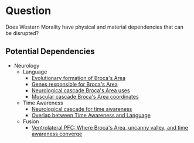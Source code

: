 # Question
Does Western Morality have physical and material dependencies that can be disrupted?

## Potential Dependencies

* Neurology
  * Language
    * [Evolutionary formation of Broca's Area](docs/brocasArea-evolution.md)
    * [Genes responsible for Broca's Area](docs/brocasArea-genetics.md)
    * [Neurological cascade Broca's Area uses](docs/brocasArea-neurology.md)
    * [Muscular cascade Broca's Area coordinates](docs/brocasArea-muscles.md)
  * Time Awareness
    * [Neurological cascade for time awareness](docs/timeSense.md)
    * [Overlap between Time Awareness and Language](docs/timeSense-brocasArea.md)
  * Fusion
    * [Ventrolateral PFC: Where Broca's Area, uncanny valley, and time awareness converge](docs/ventrolateral-prefrontal-cortex-fusion.md)
